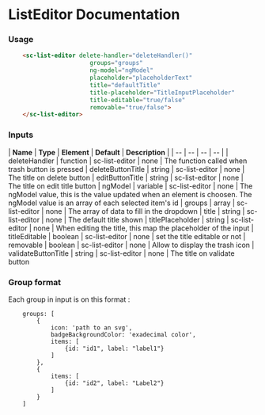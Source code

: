 # ListEditor Documentation

### Usage
```html
    <sc-list-editor delete-handler="deleteHandler()"
                       groups="groups"
                       ng-model="ngModel"
                       placeholder="placeholderText"
                       title="defaultTitle"
                       title-placeholder="TitleInputPlaceholder"
                       title-editable="true/false"
                       removable="true/false">
    </sc-list-editor>
```

### Inputs

| **Name** | **Type** | **Element** | **Default** | **Description** |
| -- | -- | -- | -- |
| deleteHandler | function | sc-list-editor | none | The function called when trash button is pressed
| deleteButtonTitle | string | sc-list-editor | none | The title on delete button
| editButtonTitle | string | sc-list-editor | none | The title on edit title button
| ngModel | variable | sc-list-editor | none | The ngModel value, this is the value updated when an element is choosen. The ngModel value is an array of each selected item's id
| groups | array | sc-list-editor | none | The array of data to fill in the dropdown
| title | string | sc-list-editor | none | The default title shown
| titlePlaceholder | string | sc-list-editor | none | When editing the title, this map the placeholder of the input
| titleEditable | boolean | sc-list-editor | none | set the title editable or not
| removable | boolean | sc-list-editor | none | Allow to display the trash icon
| validateButtonTitle | string | sc-list-editor | none | The title on validate button

### Group format

Each group in input is on this format :

```
    groups: [
        {
            icon: 'path to an svg',
            badgeBackgroundColor: 'exadecimal color',
            items: [
                {id: "id1", label: "label1"}
            ]
        },
        {
            items: [
                {id: "id2", label: "Label2"}
            ]
        }
    ]
```